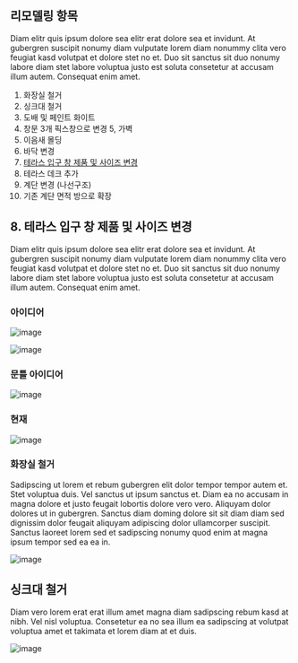## 리모델링 항목
Diam elitr quis ipsum dolore sea elitr erat dolore sea et invidunt. At gubergren suscipit nonumy diam vulputate lorem diam nonummy clita vero feugiat kasd volutpat et dolore stet no et. Duo sit sanctus sit duo nonumy labore diam stet labore voluptua justo est soluta consetetur at accusam illum autem. Consequat enim amet.

1. 화장실 철거
2. 싱크대 철거
3. 도배 및 페인트 화이트
4. 창문 3개 픽스창으로 변경
5, 가벽
6. 이음새 몰딩 
7. 바닥 변경
8. [테라스 입구 창 제품 및 사이즈 변경](https://github.com/jamesnet214/remodeling/blob/main/README.md#8-%ED%85%8C%EB%9D%BC%EC%8A%A4-%EC%9E%85%EA%B5%AC-%EC%B0%BD-%EC%A0%9C%ED%92%88-%EB%B0%8F-%EC%82%AC%EC%9D%B4%EC%A6%88-%EB%B3%80%EA%B2%BD)
9. 테라스 데크 추가
10. 계단 변경 (나선구조)
11. 기존 계단 면적 방으로 확장

## 8. 테라스 입구 창 제품 및 사이즈 변경
Diam elitr quis ipsum dolore sea elitr erat dolore sea et invidunt. At gubergren suscipit nonumy diam vulputate lorem diam nonummy clita vero feugiat kasd volutpat et dolore stet no et. Duo sit sanctus sit duo nonumy labore diam stet labore voluptua justo est soluta consetetur at accusam illum autem. Consequat enim amet.

### 아이디어

![image](https://user-images.githubusercontent.com/52397976/212521915-db398958-5ae2-4f2d-be0f-ba56a4b32d4b.png)

![image](https://user-images.githubusercontent.com/52397976/212521917-29baa46a-1d51-486f-a75c-f74ba3d9f4ba.png)

### 문틀 아이디어

![image](https://user-images.githubusercontent.com/52397976/212522374-af04e7cd-50ec-4a02-bb09-6b583848389e.png)

### 현재

![image](https://user-images.githubusercontent.com/52397976/212521987-2a76df1a-d5a6-4a42-85ff-ec3b49411ae6.png)


### 화장실 철거
Sadipscing ut lorem et rebum gubergren elit dolor tempor tempor autem et. Stet voluptua duis. Vel sanctus ut ipsum sanctus et. Diam ea no accusam in magna dolore et justo feugait lobortis dolore vero vero. Aliquyam dolor dolores ut in gubergren. Sanctus diam doming dolore sit sit diam diam sed dignissim dolor feugait aliquyam adipiscing dolor ullamcorper suscipit. Sanctus laoreet lorem sed et sadipscing nonumy quod enim at magna ipsum tempor sed ea ea in.

![image](https://user-images.githubusercontent.com/52397976/212522180-5b321d20-02dd-4b72-b3a7-c5025d68961e.png)

## 싱크대 철거
Diam vero lorem erat erat illum amet magna diam sadipscing rebum kasd at nibh. Vel nisl voluptua. Consetetur ea no sea illum ea sadipscing at volutpat voluptua amet et takimata et lorem diam at et duis.

![image](https://user-images.githubusercontent.com/52397976/212522246-f001fbdd-7da6-47e6-8052-0568ee83ce2b.png)
